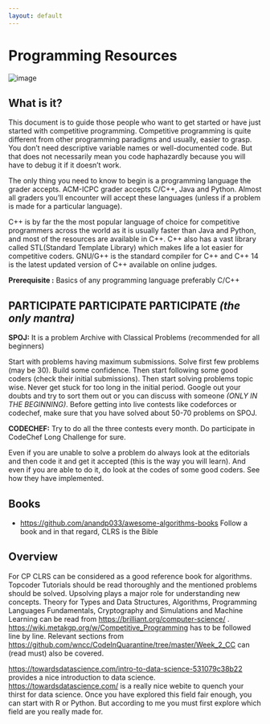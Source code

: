 ```yaml
---
layout: default
---
```



# Programming Resources

![image](https://miro.medium.com/max/882/1*s1eujpuDLZR6wAneop0BMQ.png) 
## What is it? 

This document is to guide those people who want to get started or have just started with competitive programming.
Competitive programming is quite different from other programming paradigms and usually, easier to grasp. You don’t need descriptive variable names or well-documented code. But that does not necessarily mean you code haphazardly because you will have to debug it if it doesn’t work.


The only thing you need to know to begin is a programming language the grader accepts. ACM-ICPC grader accepts C/C++, Java and Python. Almost all graders you’ll encounter will accept these languages (unless if a problem is made for a particular language).


C++ is by far the the most popular language of choice for competitive programmers across the world as it is usually faster than Java and Python, and most of the resources are available in C++. C++ also has a vast library called STL(Standard Template Library) which makes life a lot easier for competitive coders. GNU/G++ is the standard compiler for C++ and C++ 14 is the latest updated version of C++ available on online judges.

**Prerequisite :**
Basics of any programming language preferably C/C++

## PARTICIPATE PARTICIPATE PARTICIPATE *(the only mantra)*

**SPOJ:** It is  a problem Archive with Classical Problems (recommended for all beginners)

Start with problems having maximum submissions. Solve first few problems (may be 30). Build some confidence. Then start following some good coders (check their initial submissions). Then start solving problems topic wise.
Never get stuck for too long in the initial period. Google out your doubts and try to sort them out or you can discuss with someone *(ONLY IN THE BEGINNING)*.
Before getting into live contests like codeforces or codechef, make sure that you have solved about 50-70 problems on SPOJ.

**CODECHEF:** Try to do all the three contests every month. Do participate in CodeChef Long Challenge for sure.

Even if you are unable to solve a problem do always look at the editorials and then code it and get it accepted (this is the way you will learn).
And even if you are able to do it, do look at the codes of some good coders. See how they have implemented.

## Books 
* https://github.com/anandp033/awesome-algorithms-books
Follow a book and in that regard, CLRS is the Bible

## Overview

For CP CLRS can be considered as a good reference book 
for algorithms. Topcoder Tutorials should be read thoroughly and 
the mentioned problems should be solved. Upsolving plays a major 
role for understanding new concepts. Theory for Types and Data Structures,
Algorithms, Programming Languages Fundamentals, Cryptography and Simulations
 and Machine Learning can be read from https://brilliant.org/computer-science/ .
 https://wiki.metakgp.org/w/Competitive_Programming has to be followed line 
 by line. Relevant sections from https://github.com/wncc/CodeInQuarantine/tree/master/Week_2_CC 
 can (read must) also be covered.
 
 https://towardsdatascience.com/intro-to-data-science-531079c38b22 provides a nice 
 introduction to data science. https://towardsdatascience.com/ is a really nice webite 
 to quench your thirst for data science. Once you have explored this field fair enough, 
 you can start with R or Python. But according to me you must first explore which field 
 are you really made for.
 
